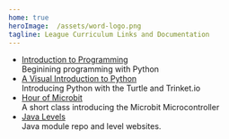 ```yaml
---
home: true
heroImage:  /assets/word-logo.png
tagline: League Curriculum Links and Documentation
---
```



<!--- Note that in the list below, every list line ( starts with '*' ) must 
      have two spaces at the end to get the line break -->
      
* [Introduction to Programming](https://league-curriculum.github.io/Python-Level-0/)  
Beginining programming with Python
* [A Visual Introduction to Python](https://league-curriculum.github.io/Visual-Python/)  
Introducing Python with the Turtle and Trinket.io
* [Hour of Microbit](https://league-curriculum.github.io/HourofMicrobit/)  
A short class introducing the Microbit Microcontroller
* [Java Levels](/java/java_levels.html)  
Java module repo and level websites. 
